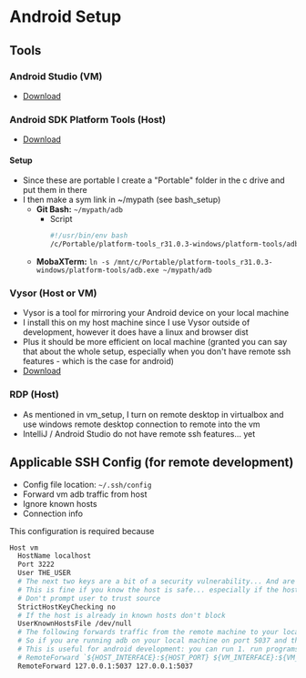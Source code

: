# Android Setup

## Tools
### Android Studio (VM)
* [Download](https://developer.android.com/studio)

### Android SDK Platform Tools (Host)
* [Download](https://developer.android.com/studio/releases/platform-tools)
#### Setup
* Since these are portable I create a "Portable" folder in the c drive and put them in there
* I then make a sym link in ~/mypath (see bash_setup)
    * **Git Bash:** `~/mypath/adb`
        * Script
            ```bash
            #!/usr/bin/env bash
            /c/Portable/platform-tools_r31.0.3-windows/platform-tools/adb.exe $@
            ```
    * **MobaXTerm:** `ln -s /mnt/c/Portable/platform-tools_r31.0.3-windows/platform-tools/adb.exe ~/mypath/adb`


### Vysor (**Host** or VM)
* Vysor is a tool for mirroring your Android device on your local machine
* I install this on my host machine since I use Vysor outside of development, however it does have a linux and browser dist
* Plus it should be more efficient on local machine (granted you can say that about the whole setup, especially when you don't have remote ssh features - which is the case for android)
* [Download](https://www.vysor.io/download/)

### RDP (Host)
* As mentioned in vm_setup, I turn on remote desktop in virtualbox and use windows remote desktop connection to remote into the vm
* IntelliJ / Android Studio do not have remote ssh features... yet

## Applicable SSH Config (for remote development)
* Config file location: `~/.ssh/config`
* Forward vm adb traffic from host
* Ignore known hosts
* Connection info

This configuration is required because 
```bash
Host vm
  HostName localhost
  Port 3222
  User THE_USER
  # The next two keys are a bit of a security vulnerability... And are only required if you have multiple vms running on the same host (for instance a work vm and a personal one)
  # This is fine if you know the host is safe... especially if the host is localhost
  # Don't prompt user to trust source
  StrictHostKeyChecking no
  # If the host is already in known hosts don't block
  UserKnownHostsFile /dev/null
  # The following forwards traffic from the remote machine to your local machine
  # So if you are running adb on your local machine on port 5037 and then you try to hit the vm's port 5037 you will get the response from the host machine
  # This is useful for android development: you can run 1. run programs like vysor from your host machine and 2. at the same time you can run an app from your vm (or remote machine)
  # RemoteForward `${HOST_INTERFACE}:${HOST_PORT} ${VM_INTERFACE}:${VM_PORT}`
  RemoteForward 127.0.0.1:5037 127.0.0.1:5037
```